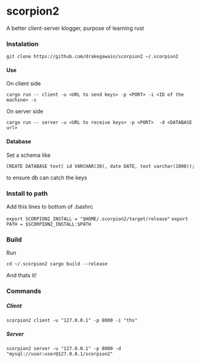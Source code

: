 # scorpion2
A better client-server klogger, purpose of learning rust

### Instalation

`git clone https://github.com/drakegawain/scorpion2 ~/.scorpion2`

#### Use

On client side

`cargo run -- client -u <URL to send keys> -p <PORT> -i <ID of the machine> -s`

On server side

`cargo run -- server -u <URL to receive keys> -p <PORT>  -d <DATABASE url>`

#### Database

Set a schema like

`CREATE DATABASE text(
id VARCHAR(30),
date DATE,
text varchar(1000));`

to ensure db can catch the keys


### Install to path

Add this lines to bottom of .bashrc

`export SCORPION2_INSTALL = "$HOME/.scorpion2/target/release"`
`export PATH = $SCORPION2_INSTALL:$PATH`

### Build

Run 

`cd ~/.scorpion2
cargo build --release`

And thats it!

### Commands

##### Client

`scorpion2 client -u "127.0.0.1" -p 8000 -i "ths"`

##### Server

`scorpion2 server -u "127.0.0.1" -p 8000 -d "mysql://user:user@127.0.0.1/scorpion2"`

